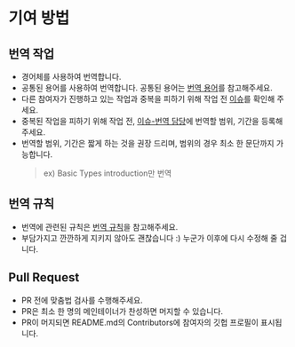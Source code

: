 # 기여 방법

## 번역 작업

* 경어체를 사용하여 번역합니다.
* 공통된 용어를 사용하여 번역합니다. 공통된 용어는 [번역 용어](https://github.com/yeonjuan/Typescript-Handbook-ko/wiki/%EB%B2%88%EC%97%AD-%EC%9A%A9%EC%96%B4-%ED%86%B5%EC%9D%BC)를 참고해주세요.
* 다른 참여자가 진행하고 있는 작업과 중복을 피하기 위해 작업 전 [이슈](https://github.com/yeonjuan/Typescript-Handbook-ko/issues)를 확인해 주세요.
* 중복된 작업을 피하기 위해 작업 전, [이슈-번역 담당](https://github.com/yeonjuan/Typescript-Handbook-ko/issues/new?assignees=&labels=%EB%B2%88%EC%97%AD+%EB%8B%B4%EB%8B%B9&template=-----.md&title=)에 번역할 범위, 기간을 등록해 주세요.
* 번역할 범위, 기간은 짧게 하는 것을 권장 드리며, 범위의 경우 최소 한 문단까지 가능합니다.
   > ex) Basic Types introduction만 번역 

## 번역 규칙

* 번역에 관련된 규칙은 [번역 규칙](https://github.com/yeonjuan/Typescript-Handbook-ko/wiki/%EB%B2%88%EC%97%AD-%EA%B7%9C%EC%B9%99)을 참고해주세요.
* 부담가지고 깐깐하게 지키지 않아도 괜찮습니다 :) 누군가 이후에 다시 수정해 줄 겁니다.

## Pull Request

* PR 전에 맞춤법 검사를 수행해주세요.
* PR은 최소 한 명의 메인테이너가 찬성하면 머지할 수 있습니다.
* PR이 머지되면 README.md의 Contributors에 참여자의 깃헙 프로필이 표시됩니다.
